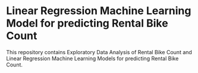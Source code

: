 # Linear Regression Machine Learning Model for predicting Rental Bike Count
This repository contains Exploratory Data Analysis of Rental Bike Count and Linear Regression Machine Learning Models for predicting Rental Bike Count.
